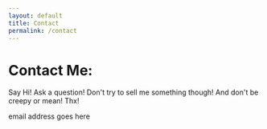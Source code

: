 ```yaml
---
layout: default
title: Contact
permalink: /contact
---
```


# Contact Me:

Say Hi! Ask a question! Don't try to sell me something though! And don't be creepy or mean! Thx!

email address goes here